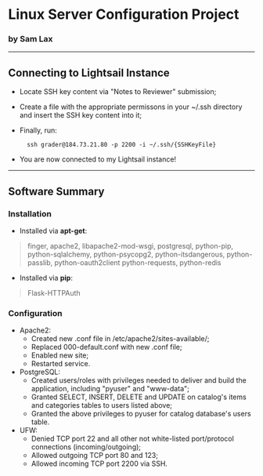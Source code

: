 # Linux Server Configuration Project
### by Sam Lax

----

## Connecting to Lightsail Instance

* Locate SSH key content via "Notes to Reviewer" submission;
* Create a file with the appropriate permissons in your ~/.ssh directory and insert the SSH key content into it;
* Finally, run:

        ssh grader@184.73.21.80 -p 2200 -i ~/.ssh/{SSHKeyFile}

* You are now connected to my Lightsail instance!


---


## Software Summary
### Installation
* Installed via **apt-get**:

> finger, apache2, libapache2-mod-wsgi, postgresql, python-pip, python-sqlalchemy, python-psycopg2, python-itsdangerous, python-passlib, python-oauth2client python-requests, python-redis

* Installed via **pip**:

> Flask-HTTPAuth

### Configuration
* Apache2:
  * Created new .conf file in /etc/apache2/sites-available/;
  * Replaced 000-default.conf with new .conf file;
  * Enabled new site;
  * Restarted service.
* PostgreSQL:
  * Created users/roles with privileges needed to deliver and build the application, including "pyuser" and "www-data";
  * Granted SELECT, INSERT, DELETE and UPDATE on catalog's items and categories tables to users listed above;
  * Granted the above privileges to pyuser for catalog database's users table.
* UFW:
  * Denied TCP port 22 and all other not white-listed port/protocol connections (incoming/outgoing);
  * Allowed outgoing TCP port 80 and 123;
  * Allowed incoming TCP port 2200 via SSH.

